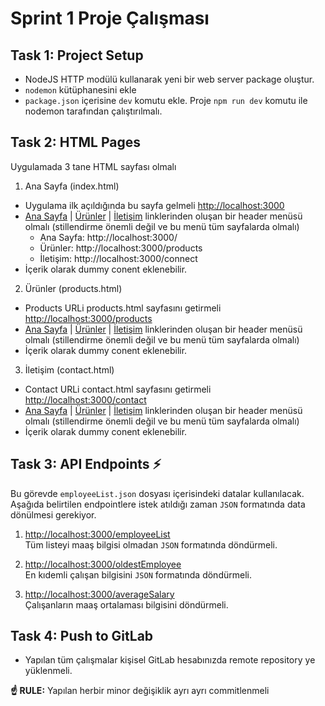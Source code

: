 # Sprint 1 Proje Çalışması

## Task 1: Project Setup

- NodeJS HTTP modülü kullanarak yeni bir web server package oluştur.
- `nodemon` kütüphanesini ekle
- `package.json` içerisine `dev` komutu ekle. Proje `npm run dev` komutu ile nodemon tarafından çalıştırılmalı.

## Task 2: HTML Pages

Uygulamada 3 tane HTML sayfası olmalı

1. Ana Sayfa (index.html) <br />

- Uygulama ilk açıldığında bu sayfa gelmeli [http://localhost:3000](http://localhost:3000/)
- [Ana Sayfa](http://localhost:3000/) | [Ürünler](http://localhost:3000/products) | [İletişim](http://localhost:3000/connect) linklerinden oluşan bir header menüsü olmalı (stillendirme önemli değil ve bu menü tüm sayfalarda olmalı)
  - Ana Sayfa: http://localhost:3000/
  - Ürünler: http://localhost:3000/products
  - İletişim: http://localhost:3000/connect
- İçerik olarak dummy conent eklenebilir.

2. Ürünler (products.html)

- Products URLi products.html sayfasını getirmeli [http://localhost:3000/products](http://localhost:3000/products)
- [Ana Sayfa](http://localhost:3000/) | [Ürünler](http://localhost:3000/products) | [İletişim](http://localhost:3000/connect) linklerinden oluşan bir header menüsü olmalı (stillendirme önemli değil ve bu menü tüm sayfalarda olmalı)
- İçerik olarak dummy conent eklenebilir.

3. İletişim (contact.html)

- Contact URLi contact.html sayfasını getirmeli [http://localhost:3000/contact](http://localhost:3000/contact)
- [Ana Sayfa](http://localhost:3000/) | [Ürünler](http://localhost:3000/products) | [İletişim](http://localhost:3000/connect) linklerinden oluşan bir header menüsü olmalı (stillendirme önemli değil ve bu menü tüm sayfalarda olmalı)
- İçerik olarak dummy conent eklenebilir.

## Task 3: API Endpoints ⚡

Bu görevde `employeeList.json` dosyası içerisindeki datalar kullanılacak. Aşağıda belirtilen endpointlere istek atıldığı zaman `JSON` formatında data dönülmesi gerekiyor.

1. [http://localhost:3000/employeeList](http://localhost:3000/employeeList) <br />
   Tüm listeyi maaş bilgisi olmadan `JSON` formatında döndürmeli.

2. [http://localhost:3000/oldestEmployee](http://localhost:3000/oldestEmployee) <br />
   En kıdemli çalışan bilgisini `JSON` formatında döndürmeli.

3. [http://localhost:3000/averageSalary](http://localhost:3000/averageSalary) <br />
   Çalışanların maaş ortalaması bilgisini döndürmeli.

## Task 4: Push to GitLab

- Yapılan tüm çalışmalar kişisel GitLab hesabınızda remote repository ye yüklenmeli.

**☝ RULE:** Yapılan herbir minor değişiklik ayrı ayrı commitlenmeli
